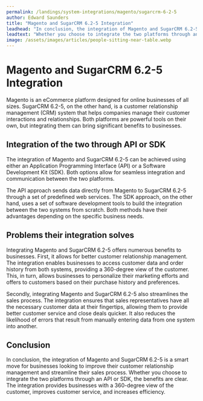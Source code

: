 ```yaml
---
permalink: /landings/system-integrations/magento/sugarcrm-6-2-5
author: Edward Saunders
title: "Magento and SugarCRM 6.2-5 Integration"
leadhead: "In conclusion, the integration of Magento and SugarCRM 6.2-5 is a smart move for businesses looking to improve their customer relationship management and streamline their sales process"
leadtext: "Whether you choose to integrate the two platforms through an API or SDK, the benefits are clear. The integration provides businesses with a 360-degree view of the customer, improves customer service, and increases efficiency."
image: /assets/images/articles/people-sitting-near-table.webp
---
```

<div class="arttext"><h1>Magento and SugarCRM 6.2-5 Integration</h1>

<p>Magento is an eCommerce platform designed for online businesses of all sizes. SugarCRM 6.2-5, on the other hand, is a customer relationship management (CRM) system that helps companies manage their customer interactions and relationships. Both platforms are powerful tools on their own, but integrating them can bring significant benefits to businesses. </p>

<h2>Integration of the two through API or SDK</h2>
<p>The integration of Magento and SugarCRM 6.2-5 can be achieved using either an Application Programming Interface (API) or a Software Development Kit (SDK). Both options allow for seamless integration and communication between the two platforms. </p>

<p>The API approach sends data directly from Magento to SugarCRM 6.2-5 through a set of predefined web services. The SDK approach, on the other hand, uses a set of software development tools to build the integration between the two systems from scratch. Both methods have their advantages depending on the specific business needs. </p>

<h2>Problems their integration solves</h2>

<p>Integrating Magento and SugarCRM 6.2-5 offers numerous benefits to businesses. First, it allows for better customer relationship management. The integration enables businesses to access customer data and order history from both systems, providing a 360-degree view of the customer. This, in turn, allows businesses to personalize their marketing efforts and offers to customers based on their purchase history and preferences.</p>

<p>Secondly, integrating Magento and SugarCRM 6.2-5 also streamlines the sales process. The integration ensures that sales representatives have all the necessary customer data at their fingertips, allowing them to provide better customer service and close deals quicker. It also reduces the likelihood of errors that result from manually entering data from one system into another.</p>

<h2>Conclusion</h2>

<p>In conclusion, the integration of Magento and SugarCRM 6.2-5 is a smart move for businesses looking to improve their customer relationship management and streamline their sales process. Whether you choose to integrate the two platforms through an API or SDK, the benefits are clear. The integration provides businesses with a 360-degree view of the customer, improves customer service, and increases efficiency. </p>

</div>